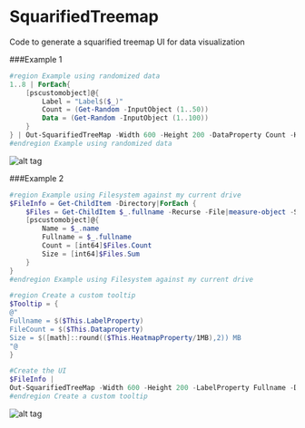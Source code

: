 # SquarifiedTreemap
Code to generate a squarified treemap UI for data visualization

###Example 1
```PowerShell
#region Example using randomized data
1..8 | ForEach{
    [pscustomobject]@{
        Label = "Label$($_)"
        Count = (Get-Random -InputObject (1..50))
        Data = (Get-Random -InputObject (1..100))
    }
} | Out-SquarifiedTreeMap -Width 600 -Height 200 -DataProperty Count -HeatmapProperty Data -LabelProperty Label
#endregion Example using randomized data
```

![alt tag](https://github.com/proxb/SquarifiedTreemap/blob/master/Images/sqtreemap1.png)

###Example 2
```PowerShell
#region Example using Filesystem against my current drive
$FileInfo = Get-ChildItem -Directory|ForEach {
    $Files = Get-ChildItem $_.fullname -Recurse -File|measure-object -Sum -Property length
    [pscustomobject]@{
        Name = $_.name
        Fullname = $_.fullname
        Count = [int64]$Files.Count
        Size = [int64]$Files.Sum
    }
}
#endregion Example using Filesystem against my current drive

#region Create a custom tooltip
$Tooltip = {
@"
Fullname = $($This.LabelProperty)
FileCount = $($This.Dataproperty)
Size = $([math]::round(($This.HeatmapProperty/1MB),2)) MB
"@
}

#Create the UI
$FileInfo | 
Out-SquarifiedTreeMap -Width 600 -Height 200 -LabelProperty Fullname -DataProperty Count -HeatmapProperty Size -ToolTip $Tooltip
#endregion Create a custom tooltip
```

![alt tag](https://github.com/proxb/SquarifiedTreemap/blob/master/Images/sqtreemap2.png)
